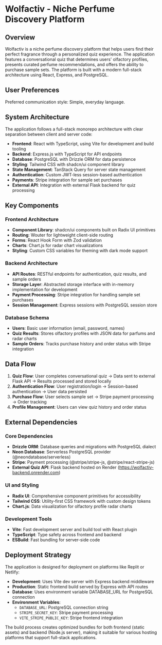 # Wolfactiv - Niche Perfume Discovery Platform

## Overview

Wolfactiv is a niche perfume discovery platform that helps users find their perfect fragrance through a personalized quiz experience. The application features a conversational quiz that determines users' olfactory profiles, presents curated perfume recommendations, and offers the ability to purchase sample sets. The platform is built with a modern full-stack architecture using React, Express, and PostgreSQL.

## User Preferences

Preferred communication style: Simple, everyday language.

## System Architecture

The application follows a full-stack monorepo architecture with clear separation between client and server code:

- **Frontend**: React with TypeScript, using Vite for development and build tooling
- **Backend**: Express.js with TypeScript for API endpoints
- **Database**: PostgreSQL with Drizzle ORM for data persistence
- **Styling**: Tailwind CSS with shadcn/ui component library
- **State Management**: TanStack Query for server state management
- **Authentication**: Custom JWT-less session-based authentication
- **Payments**: Stripe integration for sample set purchases
- **External API**: Integration with external Flask backend for quiz processing

## Key Components

### Frontend Architecture
- **Component Library**: shadcn/ui components built on Radix UI primitives
- **Routing**: Wouter for lightweight client-side routing
- **Forms**: React Hook Form with Zod validation
- **Charts**: Chart.js for radar chart visualizations
- **Styling**: Custom CSS variables for theming with dark mode support

### Backend Architecture
- **API Routes**: RESTful endpoints for authentication, quiz results, and sample orders
- **Storage Layer**: Abstracted storage interface with in-memory implementation for development
- **Payment Processing**: Stripe integration for handling sample set purchases
- **Session Management**: Express sessions with PostgreSQL session store

### Database Schema
- **Users**: Basic user information (email, password, names)
- **Quiz Results**: Stores olfactory profiles with JSON data for parfums and radar charts
- **Sample Orders**: Tracks purchase history and order status with Stripe integration

## Data Flow

1. **Quiz Flow**: User completes conversational quiz → Data sent to external Flask API → Results processed and stored locally
2. **Authentication Flow**: User registration/login → Session-based authentication → User data persisted
3. **Purchase Flow**: User selects sample set → Stripe payment processing → Order tracking
4. **Profile Management**: Users can view quiz history and order status

## External Dependencies

### Core Dependencies
- **Drizzle ORM**: Database queries and migrations with PostgreSQL dialect
- **Neon Database**: Serverless PostgreSQL provider (@neondatabase/serverless)
- **Stripe**: Payment processing (@stripe/stripe-js, @stripe/react-stripe-js)
- **External Quiz API**: Flask backend hosted on Render (https://wolfactiv-backend.onrender.com)

### UI and Styling
- **Radix UI**: Comprehensive component primitives for accessibility
- **Tailwind CSS**: Utility-first CSS framework with custom design tokens
- **Chart.js**: Data visualization for olfactory profile radar charts

### Development Tools
- **Vite**: Fast development server and build tool with React plugin
- **TypeScript**: Type safety across frontend and backend
- **ESBuild**: Fast bundling for server-side code

## Deployment Strategy

The application is designed for deployment on platforms like Replit or Netlify:

- **Development**: Uses Vite dev server with Express backend middleware
- **Production**: Static frontend build served by Express with API routes
- **Database**: Uses environment variable DATABASE_URL for PostgreSQL connection
- **Environment Variables**: 
  - `DATABASE_URL`: PostgreSQL connection string
  - `STRIPE_SECRET_KEY`: Stripe payment processing
  - `VITE_STRIPE_PUBLIC_KEY`: Stripe frontend integration

The build process creates optimized bundles for both frontend (static assets) and backend (Node.js server), making it suitable for various hosting platforms that support full-stack applications.